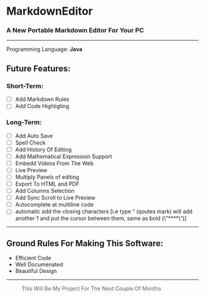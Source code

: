 # MarkdownEditor
### A New Portable Markdown Editor For Your PC 
***

Programming Language: **Java**

## Future Features:

### Short-Term:
- [ ] Add Markdown Rules
- [ ] Add Code Highligting

### Long-Term:
- [ ] Add Auto Save
- [ ] Spell Check
- [ ] Add History Of Editing
- [ ] Add Mathematical Expression Support
- [ ] Embedd Videos From The Web
- [ ] Live Preview
- [ ] Multiply Panels of editing
- [ ] Export To HTML and PDF
- [ ] Add Columns Selection
- [ ] Add Sync Scroll to Live Preview
- [ ] Autocomplete at multiline code
- [ ] automatic add the closing characters [i.e type “ (qoutes mark) will add another 1 and put the cursor between them, same as bold (\”****\”)]

***
## Ground Rules For Making This Software:

* Efficient Code
* Well Documenated
* Beautiful Design

***
> This Will Be My Project For The Next Couple Of Months
